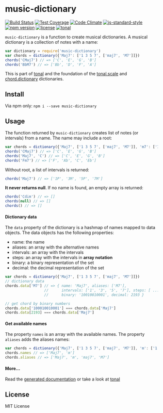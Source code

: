 # music-dictionary

[![Build Status](https://travis-ci.org/danigb/tonal.svg?branch=master)](https://travis-ci.org/danigb/music-dictionary)
[![Test Coverage](https://codeclimate.com/github/danigb/music-dictionary/badges/coverage.svg)](https://codeclimate.com/github/danigb/music-dictionary/coverage)
[![Code Climate](https://codeclimate.com/github/danigb/music-dictionary/badges/gpa.svg)](https://codeclimate.com/github/danigb/music-dictionary)
[![js-standard-style](https://img.shields.io/badge/code%20style-standard-brightgreen.svg?style=flat)](https://github.com/feross/standard)
[![npm version](https://img.shields.io/npm/v/music-dictionary.svg)](https://www.npmjs.com/package/music-dictionary)
[![license](https://img.shields.io/npm/l/music-dictionary.svg)](https://www.npmjs.com/package/music-dictionary)
[![tonal](https://img.shields.io/badge/tonal-dictionary-yellow.svg)](https://www.npmjs.com/package/tonal)


`music-dictionary` is a function to create musical dictionaries. A musical dictionary is a collection of notes with a name:

```js
var dictionary = require('music-dictionary')
var chords = dictionary({'Maj7': ['1 3 5 7', ['maj7', 'M7']]})
chords('CMaj7') // => ['C', 'E', 'G', 'B']
chords('BbM7') // => ['Bb', 'D', 'F', 'A']
```

This is part of [tonal](https://www.npmjs.com/package/tonal) and the foundation of the [tonal.scale](https://github.com/danigb/tonal.scale) and [chord.dictionary](https://github.com/danigb/chord.dictionary) dictionaries.

## Install

Via npm only: `npm i --save music-dictionary`

## Usage

The function returned by `music-dictionary` creates list of notes (or intervals) from a name. The name may include a root:

```js
var chords = dictionary({'Maj7', ['1 3 5 7', ['maj7', 'M7']], 'm7': ['1 3m 7 7m']})
chords('CMaj7') // => ['C', 'E', 'G', 'B']
chords('Maj7', 'C') // => ['C', 'E', 'G', 'B']
chords('Fm7') // => ['F', 'Ab', 'C', 'Eb']
```

Without root, a list of intervals is returned:

```js
chords('Maj7') // => ['1P', '3M', '5P', '7M']
```

__It never returns null__. If no name is found, an empty array is returned:

```js
chords('Cdim') // => []
chords(null) // => []
chords() // => []
```

#### Dictionary data

The `data` property of the dictionary is a hashmap of names mapped to data objects. The data objects has the following properties:

- name: the name
- aliases: an array with the alternative names
- intervals: an array with the intervals
- steps: an array with the intervals in __array notation__
- binary: a binary representation of the set
- decimal: the decimal representation of the set

```js
var chords = dictionary({'Maj7', ['1 3 5 7', ['maj7', 'M7']]})
// dictionary data
chords.data['M7'] // => { name: 'Maj7', aliases: ['M7'],
                  //      intervals: ['1', '3', '5', '7'], steps: [ ...],
                  //      binary: '10010010001', decimal: 2193 }

// get chord by binary numbers
chords.data['100010010001'] === chords.data['Maj7']
chords.data[2193] === chords.data['Maj7']
```

#### Get available names

The property `names` is an array with the available names. The property `aliases` adds the aliases names:

```js
var chords = dictionary({'Maj7', ['1 3 5 7', ['maj7', 'M7']], 'm': ['1 3b 5']})
chords.names // => ['Maj7', 'm']
chords.aliases // => ['Maj7', 'm', 'maj7', 'M7']
```

#### More...

Read the [generated documentation](https://github.com/danigb/music-dictionary/blob/master/API.md) or take a look at [tonal](https://www.npmjs.com/package/tonal)

## License

MIT License
